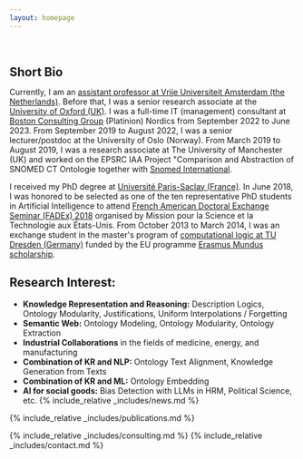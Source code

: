```yaml
---
layout: homepage
---
```


<h1 id="about-me"></h1>

<h2 style="margin: 60px 0px 10px;">Short Bio</h2>

  Currently, I am an [assistant professor at Vrije Universiteit Amsterdam (the Netherlands)](https://research.vu.nl/en/persons/jieying-chen). Before that, I was a senior research associate at the [University of Oxford (UK)](https://www.cs.ox.ac.uk/people/jieying.chen/). I was a full-time IT (management) consultant at [Boston Consulting Group](https://www.bcg.com/nordics)  (Platinion) Nordics from September 2022 to June 2023. From September 2019 to August 2022, I was a senior lecturer/postdoc at the University of Oslo (Norway). From March 2019 to August 2019, I was a research associate at The University of Manchester (UK) and worked on the EPSRC IAA Project "Comparison and Abstraction of SNOMED CT Ontologie together with [Snomed International](https://www.snomed.org/). 
  
  I received my PhD degree at [Université Paris-Saclay (France)](https://www.universite-paris-saclay.fr/). In June 2018, I was honored to be selected as one of the ten representative PhD students in Artificial Intelligence to attend [French American Doctoral Exchange Seminar (FADEx) 2018](https://france-science.com/en/programs/our-programs/fadex/) organised by Mission pour la Science et la Technologie aux États-Unis. From October 2013 to March 2014, I was an exchange student in the master's program of [computational logic at TU Dresden (Germany)](https://tu-dresden.de/ing/informatik/studium/studienangebot/master-studiengaenge/master-computational-logic#:~:text=Based%20on%20a%20sound%20background,Program%20focusing%20on%20Computational%20Logic) funded by the EU programme [Erasmus Mundus scholarship](https://erasmus-plus.ec.europa.eu/opportunities/opportunities-for-individuals/students).
  

## Research Interest:
- **Knowledge Representation and Reasoning:** Description Logics, Ontology Modularity, Justifications, Uniform Interpolations / Forgetting
- **Semantic Web:** Ontology Modeling, Ontology Modularity, Ontology Extraction
- **Industrial Collaborations** in the fields of medicine, energy, and manufacturing
- **Combination of KR and NLP:** Ontology Text Alignment, Knowledge Generation from Texts
- **Combination of KR and ML:** Ontology Embedding
- **AI for social goods:** Bias Detection with LLMs in HRM, Political Science, etc.
{% include_relative _includes/news.md %}


{% include_relative _includes/publications.md %}

{% include_relative _includes/consulting.md %}
{% include_relative _includes/contact.md %}
<!-- <strong style="color:#e74d3c; font-weight:600"><strong style="color:#e74d3c; font-weight:600">I am currently on the 2023-2024 academic job market, looking for faculty positions in CS, CSE, ECE, IEOR, etc., related to Artificial Intelligence, Computer Vision, and Machine Learning. Please feel free to contact me if you are interested. I am also happy to give talks on my research in related seminars.</strong></strong> -->


<!-- 
{% include_relative _includes/publications.md %}

{% include_relative _includes/teaching.md %}

{% include_relative _includes/talks.md %}

{% include_relative _includes/services.md %}


 -->

